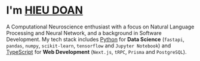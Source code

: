 # I'm [HIEU DOAN](https://hieudoanm.vercel.app)

A Computational Neuroscience enthusiast with a focus on Natural Language Processing and Neural Network, and a background in Software Development. My tech stack includes [Python][py] for **Data Science**  (`fastapi`, `pandas`, `numpy`, `scikit-learn`, `tensorflow` and `Jupyter Notebook`) and [TypeScript][ts] for **Web Development** (`Next.js`, `tRPC`, `Prisma` and `PostgreSQL`).

[py]: https://www.python.org/
[ts]: https://www.typescriptlang.org/
